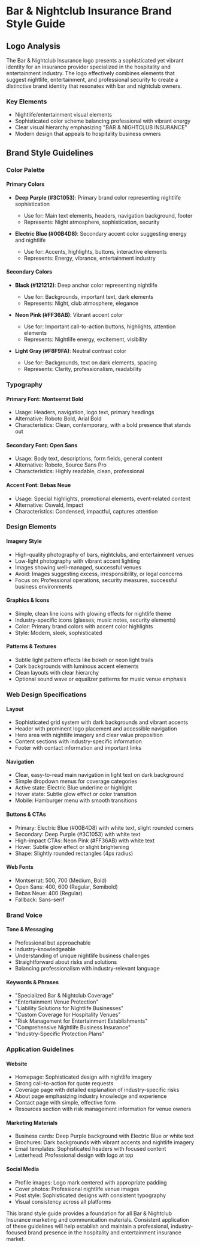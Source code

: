 # Bar & Nightclub Insurance Brand Style Guide

## Logo Analysis
The Bar & Nightclub Insurance logo presents a sophisticated yet vibrant identity for an insurance provider specialized in the hospitality and entertainment industry. The logo effectively combines elements that suggest nightlife, entertainment, and professional security to create a distinctive brand identity that resonates with bar and nightclub owners.

### Key Elements
- Nightlife/entertainment visual elements
- Sophisticated color scheme balancing professional with vibrant energy
- Clear visual hierarchy emphasizing "BAR & NIGHTCLUB INSURANCE"
- Modern design that appeals to hospitality business owners

## Brand Style Guidelines

### Color Palette

#### Primary Colors
- **Deep Purple (#3C1053)**: Primary brand color representing nightlife sophistication
  - Use for: Main text elements, headers, navigation background, footer
  - Represents: Night atmosphere, sophistication, security

- **Electric Blue (#00B4D8)**: Secondary accent color suggesting energy and nightlife
  - Use for: Accents, highlights, buttons, interactive elements
  - Represents: Energy, vibrance, entertainment industry

#### Secondary Colors
- **Black (#121212)**: Deep anchor color representing nightlife
  - Use for: Backgrounds, important text, dark elements
  - Represents: Night, club atmosphere, elegance

- **Neon Pink (#FF36AB)**: Vibrant accent color
  - Use for: Important call-to-action buttons, highlights, attention elements
  - Represents: Nightlife energy, excitement, visibility

- **Light Gray (#F8F9FA)**: Neutral contrast color
  - Use for: Backgrounds, text on dark elements, spacing
  - Represents: Clarity, professionalism, readability

### Typography

#### Primary Font: Montserrat Bold
- Usage: Headers, navigation, logo text, primary headings
- Alternative: Roboto Bold, Arial Bold
- Characteristics: Clean, contemporary, with a bold presence that stands out

#### Secondary Font: Open Sans
- Usage: Body text, descriptions, form fields, general content
- Alternative: Roboto, Source Sans Pro
- Characteristics: Highly readable, clean, professional

#### Accent Font: Bebas Neue
- Usage: Special highlights, promotional elements, event-related content
- Alternative: Oswald, Impact
- Characteristics: Condensed, impactful, captures attention

### Design Elements

#### Imagery Style
- High-quality photography of bars, nightclubs, and entertainment venues
- Low-light photography with vibrant accent lighting
- Images showing well-managed, successful venues
- Avoid: Images suggesting excess, irresponsibility, or legal concerns
- Focus on: Professional operations, security measures, successful business environments

#### Graphics & Icons
- Simple, clean line icons with glowing effects for nightlife theme
- Industry-specific icons (glasses, music notes, security elements)
- Color: Primary brand colors with accent color highlights
- Style: Modern, sleek, sophisticated

#### Patterns & Textures
- Subtle light pattern effects like bokeh or neon light trails
- Dark backgrounds with luminous accent elements
- Clean layouts with clear hierarchy
- Optional sound wave or equalizer patterns for music venue emphasis

### Web Design Specifications

#### Layout
- Sophisticated grid system with dark backgrounds and vibrant accents
- Header with prominent logo placement and accessible navigation
- Hero area with nightlife imagery and clear value proposition
- Content sections with industry-specific information
- Footer with contact information and important links

#### Navigation
- Clear, easy-to-read main navigation in light text on dark background
- Simple dropdown menus for coverage categories
- Active state: Electric Blue underline or highlight
- Hover state: Subtle glow effect or color transition
- Mobile: Hamburger menu with smooth transitions

#### Buttons & CTAs
- Primary: Electric Blue (#00B4D8) with white text, slight rounded corners
- Secondary: Deep Purple (#3C1053) with white text
- High-impact CTAs: Neon Pink (#FF36AB) with white text
- Hover: Subtle glow effect or slight brightening
- Shape: Slightly rounded rectangles (4px radius)

#### Web Fonts
- Montserrat: 500, 700 (Medium, Bold)
- Open Sans: 400, 600 (Regular, Semibold)
- Bebas Neue: 400 (Regular)
- Fallback: Sans-serif

### Brand Voice

#### Tone & Messaging
- Professional but approachable
- Industry-knowledgeable
- Understanding of unique nightlife business challenges
- Straightforward about risks and solutions
- Balancing professionalism with industry-relevant language

#### Keywords & Phrases
- "Specialized Bar & Nightclub Coverage"
- "Entertainment Venue Protection"
- "Liability Solutions for Nightlife Businesses"
- "Custom Coverage for Hospitality Venues"
- "Risk Management for Entertainment Establishments"
- "Comprehensive Nightlife Business Insurance"
- "Industry-Specific Protection Plans"

### Application Guidelines

#### Website
- Homepage: Sophisticated design with nightlife imagery
- Strong call-to-action for quote requests
- Coverage page with detailed explanation of industry-specific risks
- About page emphasizing industry knowledge and experience
- Contact page with simple, effective form
- Resources section with risk management information for venue owners

#### Marketing Materials
- Business cards: Deep Purple background with Electric Blue or white text
- Brochures: Dark backgrounds with vibrant accents and nightlife imagery
- Email templates: Sophisticated headers with focused content
- Letterhead: Professional design with logo at top

#### Social Media
- Profile images: Logo mark centered with appropriate padding
- Cover photos: Professional nightlife venue images
- Post style: Sophisticated designs with consistent typography
- Visual consistency across all platforms

This brand style guide provides a foundation for all Bar & Nightclub Insurance marketing and communication materials. Consistent application of these guidelines will help establish and maintain a professional, industry-focused brand presence in the hospitality and entertainment insurance market.